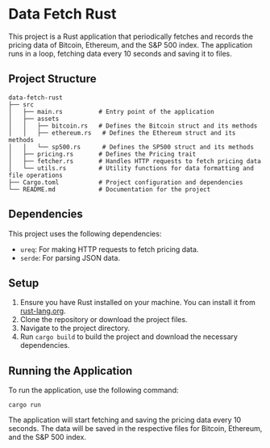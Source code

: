 # Data Fetch Rust

This project is a Rust application that periodically fetches and records the pricing data of Bitcoin, Ethereum, and the S&P 500 index. The application runs in a loop, fetching data every 10 seconds and saving it to files.

## Project Structure

```
data-fetch-rust
├── src
│   ├── main.rs          # Entry point of the application
│   ├── assets
│   │   ├── bitcoin.rs   # Defines the Bitcoin struct and its methods
│   │   ├── ethereum.rs   # Defines the Ethereum struct and its methods
│   │   └── sp500.rs      # Defines the SP500 struct and its methods
│   ├── pricing.rs       # Defines the Pricing trait
│   ├── fetcher.rs       # Handles HTTP requests to fetch pricing data
│   └── utils.rs         # Utility functions for data formatting and file operations
├── Cargo.toml           # Project configuration and dependencies
└── README.md            # Documentation for the project
```

## Dependencies

This project uses the following dependencies:

- `ureq`: For making HTTP requests to fetch pricing data.
- `serde`: For parsing JSON data.

## Setup

1. Ensure you have Rust installed on your machine. You can install it from [rust-lang.org](https://www.rust-lang.org/).
2. Clone the repository or download the project files.
3. Navigate to the project directory.
4. Run `cargo build` to build the project and download the necessary dependencies.

## Running the Application

To run the application, use the following command:

```
cargo run
```

The application will start fetching and saving the pricing data every 10 seconds. The data will be saved in the respective files for Bitcoin, Ethereum, and the S&P 500 index.
